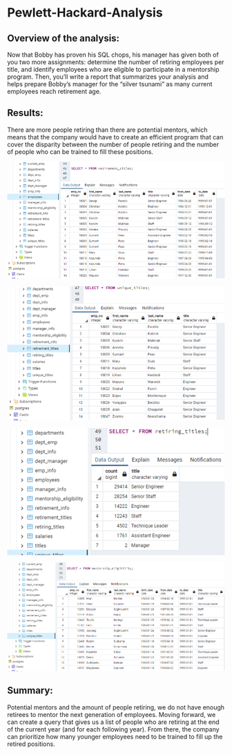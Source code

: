 # Pewlett-Hackard-Analysis
## Overview of the analysis:

Now that Bobby has proven his SQL chops, his manager has given both of you two more assignments: determine the number of retiring employees per title, and identify employees who are eligible to participate in a mentorship program. Then, you’ll write a report that summarizes your analysis and helps prepare Bobby’s manager for the “silver tsunami” as many current employees reach retirement age.

## Results:
There are more people retiring than there are potential mentors, which means that the company would have to create an efficient program that can cover the disparity between the number of people retiring and the number of people who can be trained to fill these positions.

![This is an image](https://github.com/olenarabani/Pewlett-Hackard-Analysis/blob/main/images/retirement_titles.png)

![This is an image](https://github.com/olenarabani/Pewlett-Hackard-Analysis/blob/main/images/unique_titles.png)

![This is an image](https://github.com/olenarabani/Pewlett-Hackard-Analysis/blob/main/images/retiring_titles.png)

![This is an image](https://github.com/olenarabani/Pewlett-Hackard-Analysis/blob/main/images/mntorship_elegibility.png)

## Summary:
 Potential mentors and the amount of people retiring, we do not have enough retirees to mentor the next generation of employees. Moving forward, we can create a query that gives us a list of people who are retiring at the end of the current year (and for each following year). From there, the company can prioritize how many younger employees need to be trained to fill up the retired positions. 
